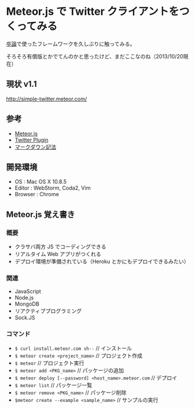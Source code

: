 # Meteor.js で Twitter クライアントをつくってみる

[卒論](https://github.com/TanakaYutaro/StatisticsGatheringSystem "卒論GitHub")で使ったフレームワークを久しぶりに触ってみる。

そろそろ有償版とかでてんのかと思ったけど、まだここなのね（2013/10/20現在）

## 現状 v1.1
http://simple-twitter.meteor.com/

## 参考
- [Meteor.js](http://www.meteor.com/ "Meteor.js")
- [Twitter Plugin](http://www.smashingmagazine.com/2013/06/13/build-app-45-minutes-meteor/ "Twitter Plugin")
- [マークダウン記法](http://qiita.com/Qiita/items/c686397e4a0f4f11683d "MarkDonw")

## 開発環境
- OS : Mac OS X 10.8.5
- Editor : WebStorm, Coda2, Vim
- Browser : Chrome

## Meteor.js 覚え書き

### 概要

- クラサバ両方 JS でコーディングできる
- リアルタイム Web アプリがつくれる
- デプロイ環境が準備されている（Heroku とかにもデプロイできるみたい）

### 関連

- JavaScript
- Node.js
- MongoDB
- リアクティブプログラミング
- Sock.JS

### コマンド

- `$ curl install.meteor.com sh--` // インストール
- `$ meteor create <project_name>` // プロジェクト作成
- `$ meteor` // プロジェクト実行
- `$ meteor add <PKG_name>` // パッケージの追加
- `$ meteor deploy [--password] <host_name>.meteor.com` // デプロイ
- `$ meteor list` // パッケージ一覧
- `$ meteor remove <PKG_name>` // パッケージ削除
- `$meteor create --example <sample_name>` // サンプルの実行

